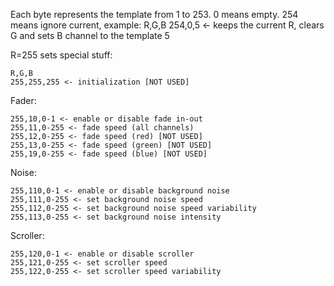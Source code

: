 Each byte represents the template from 1 to 253. 0 means empty. 254 means ignore current, example:
R,G,B
254,0,5 <- keeps the current R, clears G and sets B channel to the template 5

R=255 sets special stuff:

    R,G,B
    255,255,255 <- initialization [NOT USED]

Fader:

    255,10,0-1 <- enable or disable fade in-out
    255,11,0-255 <- fade speed (all channels)
    255,12,0-255 <- fade speed (red) [NOT USED]
    255,13,0-255 <- fade speed (green) [NOT USED]
    255,19,0-255 <- fade speed (blue) [NOT USED]

Noise:

    255,110,0-1 <- enable or disable background noise
    255,111,0-255 <- set background noise speed
    255,112,0-255 <- set background noise speed variability
    255,113,0-255 <- set background noise intensity

Scroller:

    255,120,0-1 <- enable or disable scroller
    255,121,0-255 <- set scroller speed
    255,122,0-255 <- set scroller speed variability
